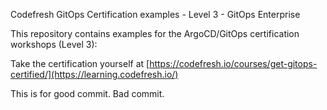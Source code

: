 Codefresh GitOps Certification examples - Level 3 - GitOps Enterprise

This repository contains examples for the ArgoCD/GitOps certification workshops (Level 3):

Take the certification yourself at [https://codefresh.io/courses/get-gitops-certified/](https://learning.codefresh.io/)

This is for good commit.
Bad commit.